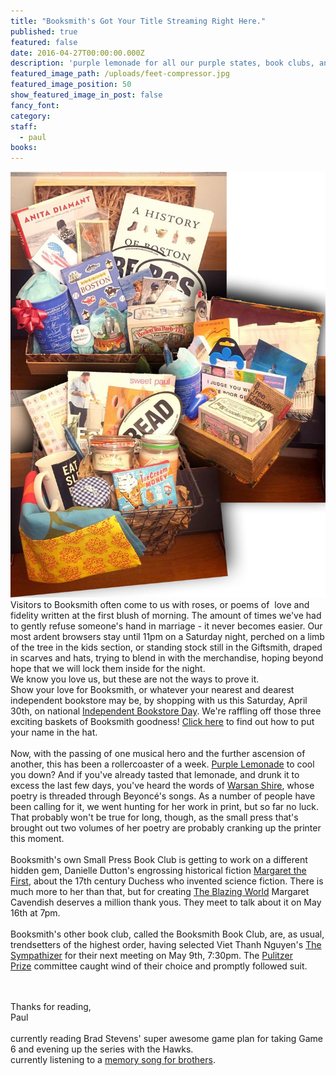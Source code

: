 ```yaml
---
title: "Booksmith's Got Your Title Streaming Right Here."
published: true
featured: false
date: 2016-04-27T00:00:00.000Z
description: 'purple lemonade for all our purple states, book clubs, and raffle-y days.'
featured_image_path: /uploads/feet-compressor.jpg
featured_image_position: 50
show_featured_image_in_post: false
fancy_font:
category:
staff:
  - paul
books:
---
```



![](/uploads/versions/basket3-compressor---x----1000-1350x---.jpg)Visitors to Booksmith often come to us with roses, or poems of &nbsp;love and fidelity written at the first blush of morning. The amount of times we've had to gently refuse someone's hand in marriage - it never becomes easier. Our most ardent browsers stay until 11pm on a Saturday night, perched on a limb of the tree in the kids section, or standing stock still in the Giftsmith, draped in scarves and hats, trying to blend in with the merchandise, hoping beyond hope that we will lock them inside for the night.&nbsp;
<br>We know you love us, but these are not the ways to prove it.&nbsp;
<br>Show your love for Booksmith, or whatever your nearest and dearest independent bookstore may be, by shopping with us this Saturday, April 30th, on national&nbsp;[Independent Bookstore Day](http://www.brooklinebooksmith.com/events/2016-04/national-independent-bookstore-day/). We're raffling off those three exciting baskets of Booksmith goodness!&nbsp;[Click here](http://www.brooklinebooksmith.com/2016/04/25/this-week-in-books-independent-bookstore-day/)&nbsp;to find out how to put your name in the hat.
<br>
<br>Now, with the passing of one musical hero and the further ascension of another, this has been a rollercoaster of a week.&nbsp;[Purple Lemonade](https://www.youtube.com/watch?v=a_R-nFDyl1g)&nbsp;to cool you down? And if you've already tasted that lemonade, and drunk it to excess the last few days, you've heard the words of&nbsp;[Warsan Shire](https://vimeo.com/38766162), whose poetry is threaded through Beyonc&eacute;'s songs. As a number of people have been calling for it, we went hunting for her work in print, but so far no luck. That probably won't be true for long, though, as the small press that's brought out two volumes of her poetry are probably cranking up the printer this moment.&nbsp;
<br>
<br>Booksmith's own Small Press Book Club is getting to work on a different hidden gem, Danielle Dutton's engrossing historical fiction&nbsp;[Margaret the First](http://www.brooklinebooksmith.com/this-week-in-books/2016/04/04/this-week-in-books-indie-spotlight-on-danielle-dutton/), about the 17th century Duchess who invented science fiction. There is much more to her than that, but for creating&nbsp;[The Blazing World](https://en.wikipedia.org/wiki/The_Blazing_World) Margaret Cavendish deserves a million thank yous. They meet to talk about it on May 16th at 7pm.
<br>
<br>Booksmith's other book club, called the Booksmith Book Club, are, as usual, trendsetters of the highest order, having selected Viet Thanh Nguyen's&nbsp;[The Sympathizer](http://www.brooklinebooksmith-shop.com/book/9780802124944)&nbsp;for their next meeting on May 9th, 7:30pm. The&nbsp;[Pulitzer Prize](http://vietnguyen.info/2016/on-winning-the-pulitzer-prize)&nbsp;committee caught wind of their choice and promptly followed suit.&nbsp;
<br>
<br>&nbsp;

Thanks for reading,
<br>Paul
<br>
<br>currently reading Brad Stevens' super awesome game plan for taking Game 6 and evening up the series with the Hawks.
<br>currently listening to a&nbsp;[memory song for brothers](https://www.youtube.com/watch?v=_q5zNHNIewg).